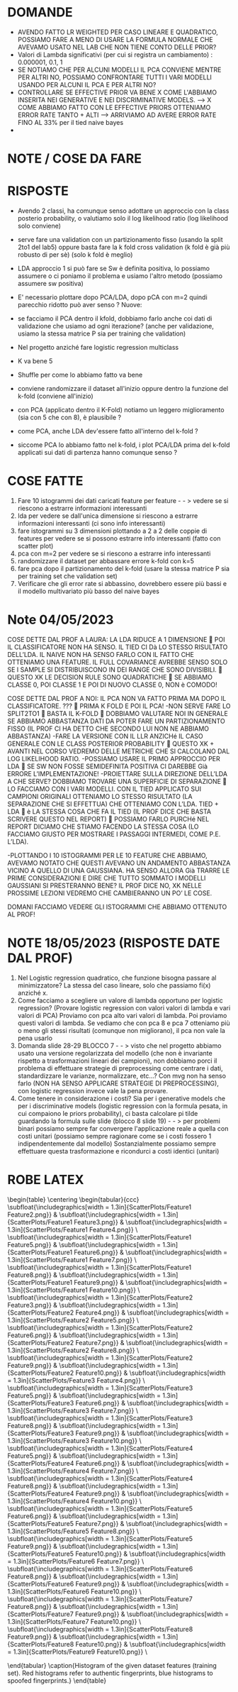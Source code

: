 # DOMANDE
- AVENDO FATTO LR WEIGHTED PER CASO LINEARE E QUADRATICO, POSSIAMO FARE A MENO DI USARE LA FORMULA NORMALE CHE AVEVAMO USATO NEL LAB CHE NON TIENE CONTO DELLE PRIOR?
- Valori di Lambda significativi (per cui si registra un cambiamento) : 0.000001, 0.1, 1
- SE NOTIAMO CHE PER ALCUNI MODELLI IL PCA CONVIENE MENTRE PER ALTRI NO, POSSIAMO CONFRONTARE TUTTI I VARI MODELLI USANDO PER ALCUNI IL PCA E PER ALTRI NO?
- CONTROLLARE SE EFFECTIVE PRIOR VA BENE X COME L'ABBIAMO INSERITA NEI GENERATIVE E NEI DISCRIMINATIVE MODELS. --> X COME ABBIAMO FATTO CON LE EFFECTIVE PRIORS OTTENIAMO ERROR RATE TANTO + ALTI --> ARRIVIAMO AD AVERE ERROR RATE FINO AL 33% per il tied naive bayes
- 
# NOTE / COSE DA FARE

# RISPOSTE
- Avendo 2 classi, ha comunque senso adottare un approccio con la class posterio probability, o valutiamo solo il log likelihood ratio (log likelihood solo conviene)
- serve fare una validation con un partizionamento fisso (usando la split 2to1 del lab5) oppure basta fare la k fold cross validation (k fold è già più robusto di per sè) (solo k fold è meglio)
- LDA approccio 1 si può fare se Sw è definita positiva, lo possiamo assumere o ci poniamo il problema e usiamo l'altro metodo (possiamo assumere sw positiva)
- E' necessario plottare dopo PCA/LDA, dopo pCA con m=2 quindi parecchio ridotto può aver senso ?
Nuove:
- se facciamo il PCA dentro il kfold, dobbiamo farlo anche coi dati di validazione che usiamo ad ogni iterazione? (anche per validazione, usiamo la stessa matrice P sia per training che validation)
- Nel progetto anziché fare logistic regression multiclass
- K va bene 5
- Shuffle per come lo abbiamo fatto va bene
- conviene randomizzare il dataset all'inizio oppure dentro la funzione del k-fold (conviene all'inizio)


- con PCA (applicato dentro il K-Fold) notiamo un leggero miglioramento (sia con 5 che con 8), è plausibile ?
- come PCA, anche LDA dev'essere fatto all'interno del k-fold ?
- siccome PCA lo abbiamo fatto nel k-fold, i plot PCA/LDA prima del k-fold applicati sui dati di partenza hanno comunque senso ? 

# COSE FATTE
1) Fare 10 istogrammi dei dati caricati feature per feature - - > vedere se si riescono a estrarre informazioni interessanti
2) lda per vedere se dall'unica dimensione si riescono a estrarre informazioni interessanti (ci sono info interessanti)
3) fare istogrammi su 3 dimensioni plottando a 2 a 2 delle coppie di features per vedere se si possono estrarre info interessanti (fatto con scatter plot)
4) pca con m=2 per vedere se si riescono a estrarre info interessanti
5) randomizzare il dataset per abbassare errore k-fold con k=5
6) fare pca dopo il partizionamento del k-fold (usare la stessa matrice P sia per training set che validation set)
7) Verificare che gli error rate si abbassino, dovrebbero essere più bassi e il modello multivariato più basso del naive bayes

# Note 04/05/2023
COSE DETTE DAL PROF A LAURA:
LA LDA RIDUCE A 1 DIMENSIONE  POI IL CLASSIFICATORE NON HA SENSO.
IL TIED CI Dà LO STESSO RISULTATO DELL’LDA.
IL NAIVE NON HA SENSO FARLO CON IL FATTO CHE OTTENIAMO UNA FEATURE.
IL FULL COVARIANCE AVREBBE SENSO SOLO SE I SAMPLE SI DISTRIBUISCONO IN DEI RANGE CHE SONO DIVISIBILI.  QUESTO XK LE DECISION RULE SONO QUADRATICHE  SE ABBIAMO CLASSE 0, POI CLASSE 1 E POI DI NUOVO CLASSE 0, NON è COMODO!

COSE DETTE DAL PROF A NOI:
IL PCA NON VA FATTO PRIMA MA DOPO IL CLASSIFICATORE. ???  PRIMA K FOLD E POI IL PCA!
-NON SERVE FARE LO SPLIT2TO1  BASTA IL K-FOLD  DOBBIAMO VALUTARE NOI IN GENERALE SE ABBIAMO ABBASTANZA DATI DA POTER FARE UN PARTIZIONAMENTO FISSO (IL PROF CI HA DETTO CHE SECONDO LUI NON NE ABBIAMO ABBASTANZA)
-FARE LA VERSIONE CON IL LLR ANZICHé IL CASO GENERALE CON LE CLASS POSTERIOR PROBABILITY  QUESTO XK + AVANTI NEL CORSO VEDREMO DELLE METRICHE CHE SI CALCOLANO DAL LOG LIKELIHOOD RATIO.
-POSSIAMO USARE IL PRIMO APPROCCIO PER LDA  SE SW NON FOSSE SEMIDEFINITA POSITIVA CI DAREBBE Già ERRORE L’IMPLEMENTAZIONE!
-PROIETTARE SULLA DIREZIONE DELL’LDA A CHE SERVE? DOBBIAMO TROVARE UNA SUPERFICIE DI SEPARAZIONE  LO FACCIAMO CON I VARI MODELLI.
CON IL TIED APPLICATO SUI CAMPIONI ORIGINALI OTTENIAMO LO STESSO RISULTATO (LA SEPARAZIONE CHE SI EFFETTUA) CHE OTTENIAMO CON L’LDA.
TIED + LDA  è LA STESSA COSA CHE FA IL TIED (IL PROF DICE CHE BASTA SCRIVERE QUESTO NEL REPORT)  POSSIAMO FARLO PURCHé NEL REPORT DICIAMO CHE STIAMO FACENDO LA STESSA COSA (LO FACCIAMO GIUSTO PER MOSTRARE I PASSAGGI INTERMEDI, COME P.E. L’LDA).

-PLOTTANDO I 10 ISTOGRAMMI PER LE 10 FEATURE CHE ABBIAMO, AVEVAMO NOTATO CHE QUESTI AVEVANO UN ANDAMENTO ABBASTANZA VICINO A QUELLO DI UNA GAUSSIANA.
HA SENSO ALLORA Già TRARRE LE PRIME CONSIDERAZIONI E DIRE CHE TUTTO SOMMATO I MODELLI GAUSSIANI SI PRESTERANNO BENE? IL PROF DICE NO, XK NELLE PROSSIME LEZIONI VEDREMO CHE CAMBIERANNO UN PO’ LE COSE.

DOMANI FACCIAMO VEDERE GLI ISTOGRAMMI CHE ABBIAMO OTTENUTO AL PROF!

# NOTE 18/05/2023 (RISPOSTE DATE DAL PROF)
1) Nel Logistic regression quadratico, che funzione bisogna passare al minimizzatore? La stessa del caso lineare, solo che passiamo fi(x) anziché x. 
2) Come facciamo a scegliere un valore di lambda opportuno per logistic regression? (Provare logistic regression con valori valori di lambda e vari valori di PCA) 
Proviamo con pca alto vari valori di lambda. Poi proviamo questi valori di lambda. Se vediamo che con pca 8 e pca 7 otteniamo più o meno gli stessi risultati (comunque non migliorano), il pca non vale la pena usarlo 
3) Domanda slide 28-29 BLOCCO 7 - - > visto che nel progetto abbiamo usato una versione regolarizzata del modello (che non è invariante rispetto a trasformazioni lineari dei campioni), non dobbiamo porci il problema di effettuare strategie di preprocessing come centrare i dati, standardizzare le varianze, normalizzare, etc...?
Con mvg non ha senso farlo (NON HA SENSO APPLICARE STRATEGIE DI PREPROCESSING), con logistic regression invece vale la pena provare. 
4) Come tenere in considerazione i costi? Sia per i generative models che per i discriminative models (logistic regression con la formula pesata, in cui compaiono le priors probability), ci basta calcolare pi tilde guardando la formula sulle slide (blocco 8 slide 19)  - - > per problemi binari possiamo sempre far convergere l'applicazione reale a quella con costi unitari (possiamo sempre ragionare come se i costi fossero 1 indipendentemente dal modello)
Sostanzialmente possiamo sempre effettuare questa trasformazione e ricondurci a costi identici (unitari) 

# ROBE LATEX

\begin{table}
\centering
\begin{tabular}{ccc}
\subfloat{\includegraphics[width = 1.3in]{ScatterPlots/Feature1 Feature2.png}} &
\subfloat{\includegraphics[width = 1.3in]{ScatterPlots/Feature1 Feature3.png}} &
\subfloat{\includegraphics[width = 1.3in]{ScatterPlots/Feature1 Feature4.png}} \\
\subfloat{\includegraphics[width = 1.3in]{ScatterPlots/Feature1 Feature5.png}} &
\subfloat{\includegraphics[width = 1.3in]{ScatterPlots/Feature1 Feature6.png}} &
\subfloat{\includegraphics[width = 1.3in]{ScatterPlots/Feature1 Feature7.png}} \\
\subfloat{\includegraphics[width = 1.3in]{ScatterPlots/Feature1 Feature8.png}} &
\subfloat{\includegraphics[width = 1.3in]{ScatterPlots/Feature1 Feature9.png}} &
\subfloat{\includegraphics[width = 1.3in]{ScatterPlots/Feature1 Feature10.png}} \\
\subfloat{\includegraphics[width = 1.3in]{ScatterPlots/Feature2 Feature3.png}} &
\subfloat{\includegraphics[width = 1.3in]{ScatterPlots/Feature2 Feature4.png}} &
\subfloat{\includegraphics[width = 1.3in]{ScatterPlots/Feature2 Feature5.png}} \\
\subfloat{\includegraphics[width = 1.3in]{ScatterPlots/Feature2 Feature6.png}} &
\subfloat{\includegraphics[width = 1.3in]{ScatterPlots/Feature2 Feature7.png}} &
\subfloat{\includegraphics[width = 1.3in]{ScatterPlots/Feature2 Feature8.png}} \\
\subfloat{\includegraphics[width = 1.3in]{ScatterPlots/Feature2 Feature9.png}} &
\subfloat{\includegraphics[width = 1.3in]{ScatterPlots/Feature2 Feature10.png}} &
\subfloat{\includegraphics[width = 1.3in]{ScatterPlots/Feature3 Feature4.png}} \\
\subfloat{\includegraphics[width = 1.3in]{ScatterPlots/Feature3 Feature5.png}} &
\subfloat{\includegraphics[width = 1.3in]{ScatterPlots/Feature3 Feature6.png}} &
\subfloat{\includegraphics[width = 1.3in]{ScatterPlots/Feature3 Feature7.png}} \\
\subfloat{\includegraphics[width = 1.3in]{ScatterPlots/Feature3 Feature8.png}} &
\subfloat{\includegraphics[width = 1.3in]{ScatterPlots/Feature3 Feature9.png}} &
\subfloat{\includegraphics[width = 1.3in]{ScatterPlots/Feature3 Feature10.png}} \\
\subfloat{\includegraphics[width = 1.3in]{ScatterPlots/Feature4 Feature5.png}} &
\subfloat{\includegraphics[width = 1.3in]{ScatterPlots/Feature4 Feature6.png}} &
\subfloat{\includegraphics[width = 1.3in]{ScatterPlots/Feature4 Feature7.png}} \\
\subfloat{\includegraphics[width = 1.3in]{ScatterPlots/Feature4 Feature8.png}} &
\subfloat{\includegraphics[width = 1.3in]{ScatterPlots/Feature4 Feature9.png}} &
\subfloat{\includegraphics[width = 1.3in]{ScatterPlots/Feature4 Feature10.png}} \\
\subfloat{\includegraphics[width = 1.3in]{ScatterPlots/Feature5 Feature6.png}} &
\subfloat{\includegraphics[width = 1.3in]{ScatterPlots/Feature5 Feature7.png}} &
\subfloat{\includegraphics[width = 1.3in]{ScatterPlots/Feature5 Feature8.png}} \\
\subfloat{\includegraphics[width = 1.3in]{ScatterPlots/Feature5 Feature9.png}} &
\subfloat{\includegraphics[width = 1.3in]{ScatterPlots/Feature5 Feature10.png}} &
\subfloat{\includegraphics[width = 1.3in]{ScatterPlots/Feature6 Feature7.png}} \\
\subfloat{\includegraphics[width = 1.3in]{ScatterPlots/Feature6 Feature8.png}} &
\subfloat{\includegraphics[width = 1.3in]{ScatterPlots/Feature6 Feature9.png}} &
\subfloat{\includegraphics[width = 1.3in]{ScatterPlots/Feature6 Feature10.png}} \\
\subfloat{\includegraphics[width = 1.3in]{ScatterPlots/Feature7 Feature8.png}} &
\subfloat{\includegraphics[width = 1.3in]{ScatterPlots/Feature7 Feature9.png}} &
\subfloat{\includegraphics[width = 1.3in]{ScatterPlots/Feature7 Feature10.png}} \\
\subfloat{\includegraphics[width = 1.3in]{ScatterPlots/Feature8 Feature9.png}} &
\subfloat{\includegraphics[width = 1.3in]{ScatterPlots/Feature8 Feature10.png}} &
\subfloat{\includegraphics[width = 1.3in]{ScatterPlots/Feature9 Feature10.png}} \\

\end{tabular}
\caption{Histogram of the given dataset features (training set). 
Red histograms refer to authentic fingerprints, blue histograms to spoofed fingerprints.}
\end{table}
